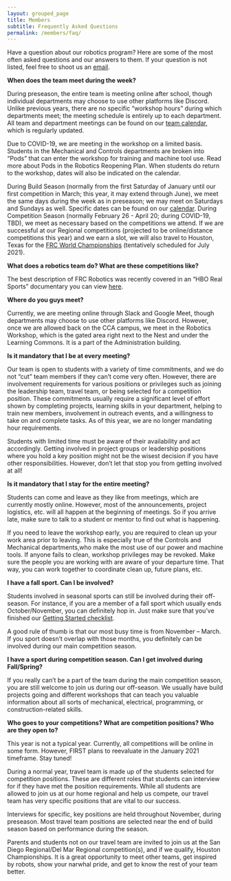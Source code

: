 ```yaml
---
layout: grouped_page
title: Members
subtitle: Frequently Asked Questions
permalink: /members/faq/
---
```

Have a question about our robotics program? Here are some of the most often asked questions and our answers to them. If your question is not listed, feel free to shoot us an [email](http://team3128.org/contact/).  

**When does the team meet during the week?**

During preseason, the entire team is meeting online after school, though individual departments may choose to use other platforms like Discord. Unlike previous years, there are no specific “workshop hours” during which departments meet; the meeting schedule is entirely up to each department. All team and department meetings can be found on our [team calendar](http://team3128.org/members/calendar/), which is regularly updated.

Due to COVID-19, we are meeting in the workshop on a limited basis. Students in the Mechanical and Controls departments are broken into “Pods” that can enter the workshop for training and machine tool use. Read more about Pods in the Robotics Reopening Plan. When students do return to the workshop, dates will also be indicated on the calendar.

During Build Season (normally from the first Saturday of January until our first competition in March; this year, it may extend through June), we meet the same days during the week as in preseason; we may meet on Saturdays and Sundays as well. Specific dates can be found on our [calendar](http://team3128.org/members/calendar/).
During Competition Season (normally February 26 - April 20; during COVID-19, TBD), we meet as necessary based on the competitions we attend. If we are successful at our Regional competitions (projected to be online/distance competitions this year) and we earn a slot, we will also travel to Houston, Texas for the [FRC World Championships](https://www.firstchampionship.org/welcome) (tentatively scheduled for July 2021).
  

**What does a robotics team do? What are these competitions like?**

The best description of FRC Robotics was recently covered in an “HBO Real Sports” documentary you can view [here](https://www.youtube.com/watch?v=18OCZz8yKtU).

**Where do you guys meet?**

Currently, we are meeting online through Slack and Google Meet, though departments may choose to use other platforms like Discord. However, once we are allowed back on the CCA campus, we meet in the Robotics Workshop, which is the gated area right next to the Nest and under the Learning Commons. It is a part of the Administration building.

**Is it mandatory that I be at every meeting?**

Our team is open to students with a variety of time commitments, and we do not “cut” team members if they can’t come very often. However, there are involvement requirements for various positions or privileges such as joining the leadership team, travel team, or being selected for a competition position. These commitments usually require a significant level of effort shown by completing projects, learning skills in your department, helping to train new members, involvement in outreach events, and a willingness to take on and complete tasks. As of this year, we are no longer mandating hour requirements.

Students with limited time must be aware of their availability and act accordingly. Getting involved in project groups or leadership positions where you hold a key position might not be the wisest decision if you have other responsibilities. However, don’t let that stop you from getting involved at all!


**Is it mandatory that I stay for the entire meeting?**

Students can come and leave as they like from meetings, which are currently mostly online. However, most of the announcements, project logistics, etc. will all happen at the beginning of meetings. So if you arrive late, make sure to talk to a student or mentor to find out what is happening.

If you need to leave the workshop early, you are required to clean up your work area prior to leaving. This is especially true of the Controls and Mechanical departments,who make the most use of our power and machine tools. If anyone fails to clean, workshop privileges may be revoked. Make sure the people you are working with are aware of your departure time. That way, you can work together to coordinate clean up, future plans, etc.

**I have a fall sport. Can I be involved?**

Students involved in seasonal sports can still be involved during their off-season. For instance, if you are a member of a fall sport which usually ends October/November, you can definitely hop in. Just make sure that you’ve finished our [Getting Started checklist](http://team3128.org/members/).

A good rule of thumb is that our most busy time is from November – March. If you sport doesn’t overlap with those months, you definitely can be involved during our main competition season.

**I have a sport during competition season. Can I get involved during Fall/Spring?**

If you really can’t be a part of the team during the main competition season, you are still welcome to join us during our off-season. We usually have build projects going and different workshops that can teach you valuable information about all sorts of mechanical, electrical, programming, or construction-related skills.

**Who goes to your competitions? What are competition positions? Who are they open to?**

This year is not a typical year. Currently, all competitions will be online in some form. However, FIRST plans to reevaluate in the January 2021 timeframe. Stay tuned!

During a normal year, travel team is made up of the students selected for competition positions. These are different roles that students can interview for if they have met the position requirements. While all students are allowed to join us at our home regional and help us compete, our travel team has very specific positions that are vital to our success.

Interviews for specific, key positions are held throughout November, during preseason. Most travel team positions are selected near the end of build season based on performance during the season.

Parents and students not on our travel team are invited to join us at the San Diego Regional/Del Mar Regional competition(s), and if we qualify, Houston Championships. It is a great opportunity to meet other teams, get inspired by robots, show your narwhal pride, and get to know the rest of your team better.